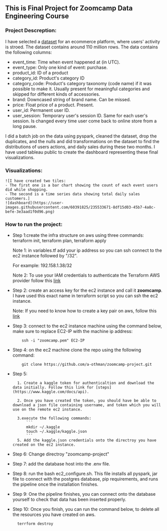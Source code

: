 ## This is Final Project for Zoomcamp Data Engineering Course
### Project Descreption:
I have selected a [dataset](https://www.kaggle.com/datasets/mkechinov/ecommerce-behavior-data-from-multi-category-store) for an ecommerce platform, where users' activity is stroed. The dataset contains around 110 million rows.
The data contains the following columns:
- event_time: Time when event happened at (in UTC).
- event_type: Only one kind of event: purchase.
- product_id: ID of a product
- category_id: Product's category ID
- category_code: Product's category taxonomy (code name) if it was possible to make it. Usually present for meaningful categories and skipped for different kinds of accessories.
- brand: Downcased string of brand name. Can be missed.
- price: Float price of a product. Present.
- user_id: Permanent user ID.
- user_session:	Temporary user's session ID. Same for each user's session. Is changed every time user come back to online store from a long pause.

I did a batch job on the data using pyspark, cleaned the dataset, drop the duplicates, and the nulls and did transformations on the dataset to find the distributions of users actions, and daily sales during these two months.
I have used tableau public to create the dashboard representing these final visualizations.
### Visualizations:
     
    ![I have created two tiles:
    - The first one is a bar chart showing the count of each event users did while shopping. 
    - The second is a time series data showing total daily sales customers.]
    ![dashboard](https://user-images.githubusercontent.com/60391825/235533671-8df15d03-45b7-4a8c-befe-3e3aad1f0d96.png)


### How to run the project: 
- Step 1:create the infra structure on aws using three commands: terraform init, terraform plan, terraform apply
    
    Note 1: in variables.tf add your ip address so you can ssh connect to the ec2 instance followed by "/32".

    For example: 192.158.1.38/32


    Note 2: To use your IAM credentials to authenticate the Terraform AWS provider follow this [link](https://developer.hashicorp.com/terraform/tutorials/aws-get-started/aws-build)
- Step 2: create an access key for the ec2 instance and call it  **zoomcamp**. I have used this exact name in terraform script so you can ssh the ec2 instance.
    
    Note: If you need to know how to create a key pair on aws, follow this [link](https://docs.aws.amazon.com/servicecatalog/latest/adminguide/getstarted-keypair.html)
- Step 3: connect to the ec2 instance machine using the command below, make sure to replace EC2-IP with the machine ip address: 
    ```
        ssh -i "zoomcamp.pem" EC2-IP
    ```

- Step 4: on the ec2 machine clone the repo using the following command:
    ```
        git clone https://github.com/a-othman/zoomcamp-project.git
    ```
- Step 5: 
        
        1. Create a kaggle token for authenticaltion and download the data initially. Follow this link for [steps](https://www.kaggle.com/docs/api).
        
        2. Once you have created the token, you should have be able to download a json file containing username, and token which you will use on the remote ec2 instance.
        
        3.execute the following commands:
            ```
            mkdir ~/.kaggle
            touch ~/.kaggle/kaggle.json
            ```
        5. Add the kaggle.json credentials onto the directroy you have created on the ec2 instance.
- Step 6: Change directroy "zoomcamp-project"
- Step 7: add the database host into the .env file. 
- Step 8: run the bash ec2_configure.sh. This file installs all pyspark, jar file to connect with the postgres database, pip requirements, and runs the pipeline once the installation finishes. 
- Step 9: One the pipeline finishes, you can connect onto the database yourself to check that data has been inserted properly.
- Step 10: Once you finish, you can run the command below, to delete all the resources you have created on aws. 
  ```
    terrform destroy
  ```


